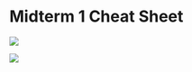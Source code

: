 # Midterm 1 Cheat Sheet

![](https://i.imgur.com/5fKIV3n.jpg)

![](https://i.imgur.com/Ch56t9P.jpg)

